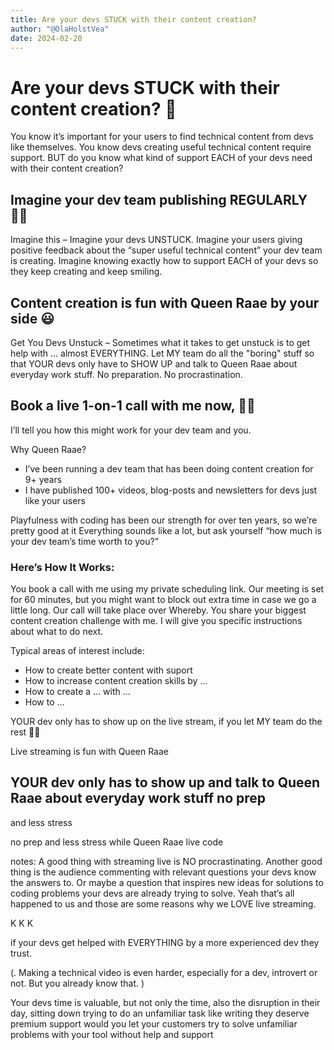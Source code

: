 ```yaml
---
title: Are your devs STUCK with their content creation?
author: "@OlaHolstVea"
date: 2024-02-20
---
```




# Are your devs STUCK with their content creation? 🤔

You know it’s important for your users to find technical content from devs like themselves. You know devs creating useful technical content require support. BUT do you know what kind of support EACH of your devs need with their content creation?

## Imagine your dev team publishing REGULARLY 🤹‍♂️

Imagine this – Imagine your devs UNSTUCK. Imagine your users giving positive feedback about the “super useful technical content” your dev team is creating. Imagine knowing exactly how to support EACH of your devs so they keep creating and keep smiling.

## Content creation is fun with Queen Raae by your side 😃

Get You Devs Unstuck – Sometimes what it takes to get unstuck is to get help with … almost EVERYTHING. Let MY team do all the "boring" stuff so that YOUR devs only have to SHOW UP and talk to Queen Raae about everyday work stuff. No preparation. No procrastination.



## Book a live 1-on-1 call with me now,  👩‍🏫

I’ll tell you how this might work for your dev team and you.

Why Queen Raae?

- I’ve been running a dev team that has been doing content creation for 9+ years
- I have published 100+ videos, blog-posts and newsletters for devs just like your users


Playfulness with coding has been our strength for over ten years, so we’re pretty good at it
Everything sounds like a lot, but ask yourself “how much is your dev team’s time worth to you?”



### Here’s How It Works:
You book a call with me using my private scheduling link. Our meeting is set for 60 minutes, but you might want to block out extra time in case we go a little long. Our call will take place over Whereby. You share your biggest content creation challenge with me. I will give you specific instructions about what to do next.

Typical areas of interest include:

- How to create better content with suport
- How to increase content creation skills by …
- How to create a … with …
- How to …




YOUR dev only has to show up on the live stream, if you let MY team do the rest 👩‍🏫

Live streaming is fun with Queen Raae
## YOUR dev only has to show up and talk to Queen Raae about everyday work stuff no prep

and less stress

 no prep and less stress
while Queen Raae live code


<!-- Version 2. Is here:
https://docs.google.com/document/d/1KrhTOxn74nGdfGvcCfaH7N2hLzxN3w6kDGDChIZ735g/edit?usp=sharing -->

notes:
A good thing with streaming live is NO procrastinating. Another good thing is the audience commenting with relevant questions your devs know the answers to. Or maybe a question that inspires new ideas for solutions to coding problems your devs are already trying to solve. Yeah that’s all happened to us and those are some reasons why we LOVE live streaming.

K
K
K


if your devs get helped with EVERYTHING by a more experienced dev they trust.

(. Making a technical video is even harder, especially for a dev, introvert or not. But you already know that.
)


Your devs time is valuable, but not only the time, also the disruption in their day, sitting down trying to do an unfamiliar task like writing
they deserve premium support
would you let your customers try to solve unfamiliar problems with your tool without help and support
